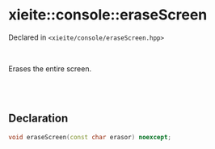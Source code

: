 # xieite::console::eraseScreen
Declared in `<xieite/console/eraseScreen.hpp>`

<br/>

Erases the entire screen.

<br/><br/>

## Declaration
```cpp
void eraseScreen(const char erasor) noexcept;
```
